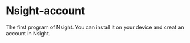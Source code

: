 # Nsight-account
The first program of Nsight. You can install it on your device and creat an account in Nsight.
